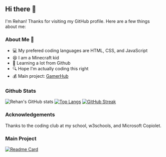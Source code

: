 ## Hi there 👋
I'm Rehan! Thanks for visiting my GitHub profile. Here are a few things about me:

### About Me 🚀
- 💻 My prefered coding languages are HTML, CSS, and JavaScript
- 😆 I am a Minecraft kid
- 🔭 Learning a lot from Github
- 🔍 Hope I'm actually coding this right
- 💰 Main project: [GamerHub](https://www.github.com/rcreator822/GamerHub)

### Github Stats
![Rehan's GitHub stats](https://github-readme-stats.vercel.app/api?username=rcreator822&theme=dark&show_icons=true)
[![Top Langs](https://github-readme-stats.vercel.app/api/top-langs/?username=rcreator822&theme=dark)](https://github.com/anuraghazra/github-readme-stats)
[![GitHub Streak](https://streak-stats.demolab.com/?user=rcreator822&theme=dark)](https://git.io/streak-stats)

### Acknowledgements
Thanks to the coding club at my school, w3schools, and Microsoft Copiolet.

### Main Project
[![Readme Card](https://github-readme-stats.vercel.app/api/pin/?username=rcreator822&repo=GamerHub&theme=dark)](https://github.com/rcreator822/GamerHub)
